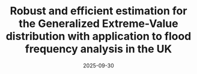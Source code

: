 ---
title: "Robust and efficient estimation for the Generalized Extreme-Value distribution with application to flood frequency analysis in the UK"
collection: publications
date: 2025-09-30
authors: "N. Huet and I. Prosdocimi"
arxiv: "2510.03338"
year: "2025"
paperurl: "http://arxiv.org/abs/2510.03338"
codeurl: "https://github.com/HuetNathan/robustGEV"
type: preprint
---